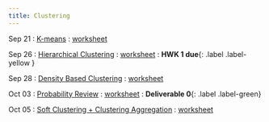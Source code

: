 ```yaml
---
title: Clustering
---
```


Sep 21 
: [K-means](#) 
  : [worksheet](#)

Sep 26 
: [Hierarchical Clustering](#) 
  : [worksheet](#) 
    : **HWK 1 due**{: .label .label-yellow }

Sep 28 
: [Density Based Clustering](#) 
  : [worksheet](#)

Oct 03 
: [Probability Review](#) 
  : [worksheet](#)
    : **Deliverable 0**{: .label .label-green}

Oct 05 
: [Soft Clustering + Clustering Aggregation](#) 
  : [worksheet](#)
